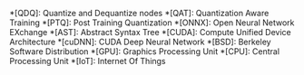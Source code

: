 *[QDQ]: Quantize and Dequantize nodes
*[QAT]: Quantization Aware Training
*[PTQ]: Post Training Quantization
*[ONNX]: Open Neural Network EXchange
*[AST]: Abstract Syntax Tree
*[CUDA]: Compute Unified Device Architecture
*[cuDNN]: CUDA Deep Neural Network
*[BSD]: Berkeley Software Distribution
*[GPU]: Graphics Processing Unit
*[CPU]: Central Processing Unit
*[IoT]: Internet Of Things